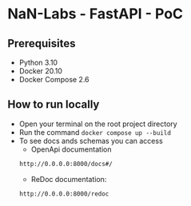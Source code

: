 # NaN-Labs - FastAPI - PoC

## Prerequisites
- Python 3.10
- Docker 20.10
- Docker Compose 2.6

## How to run locally
- Open your terminal on the root project directory
- Run the command `docker compose up --build`
- To see docs ands schemas you can access
    - OpenApi documentation
    ```bash
    http://0.0.0.0:8000/docs#/
    ```
    - ReDoc documentation:
    ```bash
    http://0.0.0.0:8000/redoc
    ```